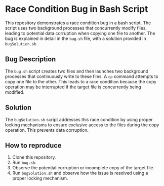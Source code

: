 # Race Condition Bug in Bash Script

This repository demonstrates a race condition bug in a bash script.  The script uses two background processes that concurrently modify files, leading to potential data corruption when copying one file to another. The bug is explained in detail in the `bug.sh` file, with a solution provided in `bugSolution.sh`.

## Bug Description

The `bug.sh` script creates two files and then launches two background processes that continuously write to these files.  A `cp` command attempts to copy one file to the other.  This leads to a race condition because the copy operation may be interrupted if the target file is concurrently being modified.

## Solution

The `bugSolution.sh` script addresses this race condition by using proper locking mechanisms to ensure exclusive access to the files during the copy operation.  This prevents data corruption.

## How to reproduce
1. Clone this repository.
2. Run `bug.sh`.
3. Observe the potential corruption or incomplete copy of the target file.
4. Run `bugSolution.sh` and observe how the issue is resolved using a proper locking mechanism.
